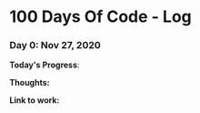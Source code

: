# 100 Days Of Code - Log

### Day 0: Nov 27, 2020

**Today's Progress**: 

**Thoughts:** 

**Link to work:** []()
